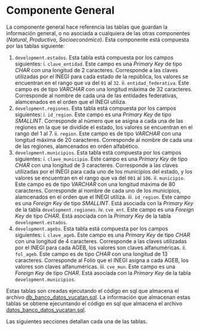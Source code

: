 # Componente General

La componente general hace referencia las tablas que guardan la información general, o no asociada a cualquiera de las otras componentes (_Natural_, _Productivo_, _Socioeconómico_). Esta componente está compuesta por las tablas siguiente:
1. `development.estados`. Esta tabla está compuesta por los campos siguientes:
    i. `clave_entidad`. Este campo es una _Primary Key_ de tipo _CHAR_ con una longitud de 2 caracteres. Corresponde a las claves utilizadas por el INEGI para cada estado de la república, los valores se encuentran en el rango que va del `01` al `32`.
    ii. `entidad_federativa`. Este campo es de tipo _VARCHAR_ con una longitud máxima de 32 caracteres. Corresponde al nombre de cada una de las entidades federativas, alamcenados en el orden que el INEGI utiliza.
2. `development.regiones`. Esta tabla está compuesta por los campos siguientes:
    i. `id_region`. Este campo es una _Primary Key_ de tipo _SMALLINT_. Corresponde al número que se asigna a cada una de las regiones en la que se dividide el estado, los valores se encuentran en el rango del $1$ al $7$.
    ii. `region`. Este campo es de tipo _VARCHAR_ con una longitud máxima de 20 caracteres. Corresponde al nombre de cada una de las regiones, alamcenados en orden alfabético.
3. `development.municipios`. Esta tabla está compuesta por los campos siguientes:
    i. `clave_municipio`. Este campo es una _Primary Key_ de tipo _CHAR_ con una longitud de 3 caracteres. Corresponde a las claves utilizadas por el INEGI para cada uno de los municipios del estado, y los valores se encuentran en el rango que va del `001` al `106`. 
    ii. `municipio`. Este campo es de tipo _VARCHAR_ con una longitud máxima de 80 caracteres. Corresponde al nombre de cada uno de los municipios, alamcenados en el orden que el INEGI utiliza.
    iii. `id_region`. Este campo es una _Foreign Key_ de tipo _SMALLINT_. Está asociada con la _Primary Key_ de la tabla `development.regiones`.
    iv. `cve_ent`. Este campo es una _Foreign Key_ de tipo _CHAR_. Está asociada con la _Primary Key_ de la tabla `development.estados`.
4. `development.agebs`. Esta tabla está compuesta por los campos siguientes:
    i. `clave_ageb`. Este campo es una _Primary Key_ de tipo _CHAR_ con una longitud de 4 caracteres. Corresponde a las claves utilizadas por el INEGI para cada AGEB, los valores son claves alfanuméricas.
    ii. `fol_ageb`. Este campo es de tipo _CHAR_ con una longitud de 13 caracteres. Corresponde al Folio que el INEGI asigna a cada AGEB, los valores son claves alfanuméricas.
    iii. `cve_mun`. Este campo es una _Foreign Key_ de tipo _CHAR_. Está asociada con la _Primary Key_ de la tabla `development.municipios`.

Estas tablas son creadas ejecutando el código en sql que almacena el archivo [db_banco_datos_yucatan.sql](db_banco_datos_yucatan.sql). La información que almacenan estas tablas se obtiene ejecuntando el código en sql que almacena el archivo [datos_banco_datos_yucatan.sql](datos_banco_datos_yucatan.sql).

Las siguientes secciones detallan cada una de las tablas.
